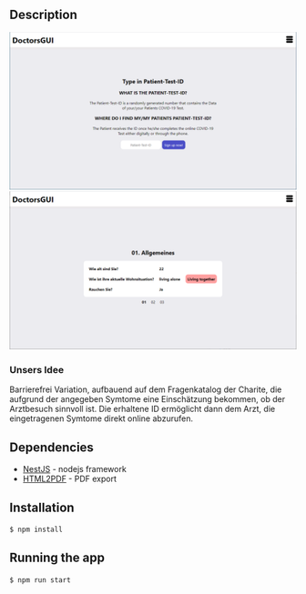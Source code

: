 ## Description

![](form.png)
![](results.png)

### Unsers Idee
Barrierefrei Variation, aufbauend auf dem Fragenkatalog der Charite, die aufgrund der angegeben Symtome eine Einschätzung bekommen, ob der Arztbesuch sinnvoll ist. Die erhaltene ID ermöglicht dann dem Arzt, die eingetragenen Symtome direkt online abzurufen.

## Dependencies

* [NestJS] - nodejs framework
* [HTML2PDF] - PDF export

[NestJS]: <https://nestjs.com/>
[HTML2PDF]: <https://github.com/eKoopmans/html2pdf.js>

## Installation

```bash
$ npm install
```

## Running the app

```bash
$ npm run start
```